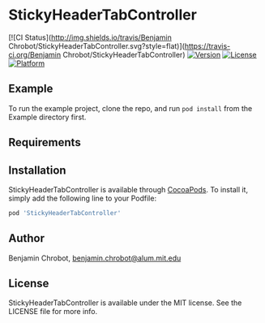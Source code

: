 # StickyHeaderTabController

[![CI Status](http://img.shields.io/travis/Benjamin Chrobot/StickyHeaderTabController.svg?style=flat)](https://travis-ci.org/Benjamin Chrobot/StickyHeaderTabController)
[![Version](https://img.shields.io/cocoapods/v/StickyHeaderTabController.svg?style=flat)](http://cocoapods.org/pods/StickyHeaderTabController)
[![License](https://img.shields.io/cocoapods/l/StickyHeaderTabController.svg?style=flat)](http://cocoapods.org/pods/StickyHeaderTabController)
[![Platform](https://img.shields.io/cocoapods/p/StickyHeaderTabController.svg?style=flat)](http://cocoapods.org/pods/StickyHeaderTabController)

## Example

To run the example project, clone the repo, and run `pod install` from the Example directory first.

## Requirements

## Installation

StickyHeaderTabController is available through [CocoaPods](http://cocoapods.org). To install
it, simply add the following line to your Podfile:

```ruby
pod 'StickyHeaderTabController'
```

## Author

Benjamin Chrobot, benjamin.chrobot@alum.mit.edu

## License

StickyHeaderTabController is available under the MIT license. See the LICENSE file for more info.
